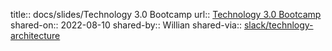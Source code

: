 title:: docs/slides/Technology 3.0 Bootcamp
url:: [Technology 3.0 Bootcamp](https://docs.google.com/presentation/d/1E3M9JoohOA-xMGfs2f2cdP_8JsFDWCrGppyXLpmcWqo/edit#slide=id.g13c89b65831_0_1615)
shared-on:: 2022-08-10
shared-by:: Willian
shared-via:: [slack/technlogy-architecture](technology-architecture)
